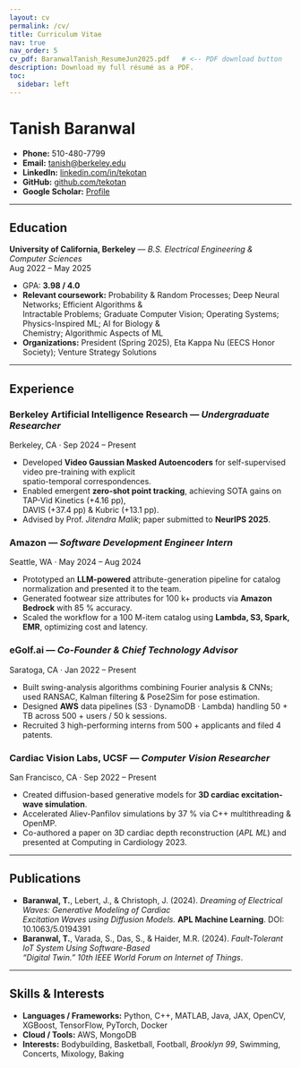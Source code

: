```yaml
---
layout: cv
permalink: /cv/
title: Curriculum Vitae
nav: true
nav_order: 5
cv_pdf: BaranwalTanish_ResumeJun2025.pdf   # <-- PDF download button
description: Download my full résumé as a PDF.
toc:
  sidebar: left
---
```


# Tanish Baranwal

* **Phone:** 510-480-7799  
* **Email:** [tanish@berkeley.edu](mailto:tanish@berkeley.edu)  
* **LinkedIn:** [linkedin.com/in/tekotan](https://linkedin.com/in/tekotan)  
* **GitHub:** [github.com/tekotan](https://github.com/tekotan)  
* **Google Scholar:** [Profile](https://scholar.google.com/citations?user=7Fg3KXAAAAAJ)

---

## Education

**University of California, Berkeley** — *B.S. Electrical Engineering & Computer Sciences*  
Aug 2022 – May 2025  
* GPA: **3.98 / 4.0**  
* **Relevant coursework:** Probability & Random Processes; Deep Neural Networks; Efficient Algorithms &  
  Intractable Problems; Graduate Computer Vision; Operating Systems; Physics-Inspired ML; AI for Biology &  
  Chemistry; Algorithmic Aspects of ML  
* **Organizations:** President (Spring 2025), Eta Kappa Nu (EECS Honor Society); Venture Strategy Solutions

---

## Experience

### Berkeley Artificial Intelligence Research — *Undergraduate Researcher*  
Berkeley, CA · Sep 2024 – Present  
* Developed **Video Gaussian Masked Autoencoders** for self-supervised video pre-training with explicit  
  spatio-temporal correspondences.  
* Enabled emergent **zero-shot point tracking**, achieving SOTA gains on TAP-Vid Kinetics (+4.16 pp),  
  DAVIS (+37.4 pp) & Kubric (+13.1 pp).  
* Advised by Prof. *Jitendra Malik*; paper submitted to **NeurIPS 2025**.

### Amazon — *Software Development Engineer Intern*  
Seattle, WA · May 2024 – Aug 2024  
* Prototyped an **LLM-powered** attribute-generation pipeline for catalog normalization and presented it to the team.  
* Generated footwear size attributes for 100 k+ products via **Amazon Bedrock** with 85 % accuracy.  
* Scaled the workflow for a 100 M-item catalog using **Lambda, S3, Spark, EMR**, optimizing cost and latency.

### eGolf.ai — *Co-Founder & Chief Technology Advisor*  
Saratoga, CA · Jan 2022 – Present  
* Built swing-analysis algorithms combining Fourier analysis & CNNs; used RANSAC, Kalman filtering & Pose2Sim for pose estimation.  
* Designed **AWS** data pipelines (S3 · DynamoDB · Lambda) handling 50 + TB across 500 + users / 50 k sessions.  
* Recruited 3 high-performing interns from 500 + applicants and filed 4 patents.

### Cardiac Vision Labs, UCSF — *Computer Vision Researcher*  
San Francisco, CA · Sep 2022 – Present  
* Created diffusion-based generative models for **3D cardiac excitation-wave simulation**.  
* Accelerated Aliev-Panfilov simulations by 37 % via C++ multithreading & OpenMP.  
* Co-authored a paper on 3D cardiac depth reconstruction (*APL ML*) and presented at Computing in Cardiology 2023.

---

## Publications

* **Baranwal, T.**, Lebert, J., & Christoph, J. (2024). *Dreaming of Electrical Waves: Generative Modeling of Cardiac  
  Excitation Waves using Diffusion Models.* **APL Machine Learning**. DOI: 10.1063/5.0194391  
* **Baranwal, T.**, Varada, S., Das, S., & Haider, M.R. (2024). *Fault-Tolerant IoT System Using Software-Based  
  “Digital Twin.”* *10th IEEE World Forum on Internet of Things*.

---

## Skills & Interests

* **Languages / Frameworks:** Python, C++, MATLAB, Java, JAX, OpenCV, XGBoost, TensorFlow, PyTorch, Docker  
* **Cloud / Tools:** AWS, MongoDB  
* **Interests:** Bodybuilding, Basketball, Football, *Brooklyn 99*, Swimming, Concerts, Mixology, Baking
